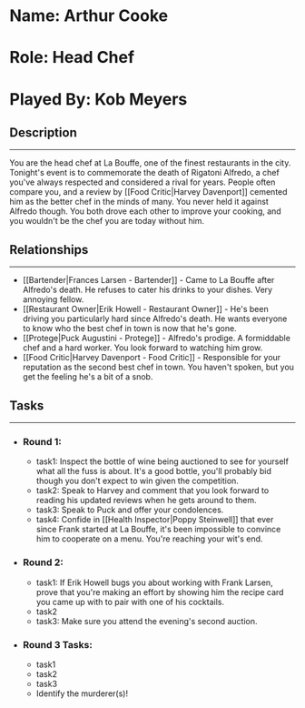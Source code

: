# Name: Arthur Cooke
# Role: Head Chef
# Played By: Kob Meyers

## Description
---
You are the head chef at La Bouffe, one of the finest restaurants in the city. Tonight's event is to commemorate the death of Rigatoni Alfredo, a chef you've always respected and considered a rival for years. People often compare you, and a review by [[Food Critic|Harvey Davenport]] cemented him as the better chef in the minds of many. You never held it against Alfredo though. You both drove each other to improve your cooking, and you wouldn't be the chef you are today without him.

## Relationships
---
- [[Bartender|Frances Larsen - Bartender]]  - Came to La Bouffe after Alfredo's death. He refuses to cater his drinks to your dishes. Very annoying fellow.
- [[Restaurant Owner|Erik Howell - Restaurant Owner]]  - He's been driving you particularly hard since Alfredo's death. He wants everyone to know who the best chef in town is now that he's gone.
- [[Protege|Puck Augustini - Protege]] - Alfredo's prodige. A formiddable chef and a hard worker. You look forward to watching him grow.
- [[Food Critic|Harvey Davenport - Food Critic]] - Responsible for your reputation as the second best chef in town. You haven't spoken, but you get the feeling he's a bit of a snob.

## Tasks
___
- ### Round 1: 
	- task1:  Inspect the bottle of wine being auctioned to see for yourself what all the fuss is about. It's a good bottle, you'll probably bid though you don't expect to win given the competition.
	- task2: Speak to Harvey and comment that you look forward to reading his updated reviews when he gets around to them.
	- task3: Speak to Puck and offer your condolences.
	- task4: Confide in [[Health Inspector|Poppy Steinwell]] that ever since Frank started at La Bouffe, it's been impossible to convince him to cooperate on a menu. You're reaching your wit's end.
- ### Round 2:
	- task1: If Erik Howell bugs you about working with Frank Larsen, prove that you're making an effort by showing him the recipe card you came up with to pair with one of his cocktails.
	- task2
	- task3: Make sure you attend the evening's second auction.
- ### Round 3 Tasks:
	- task1
	- task2
	- task3
	- Identify the murderer(s)!